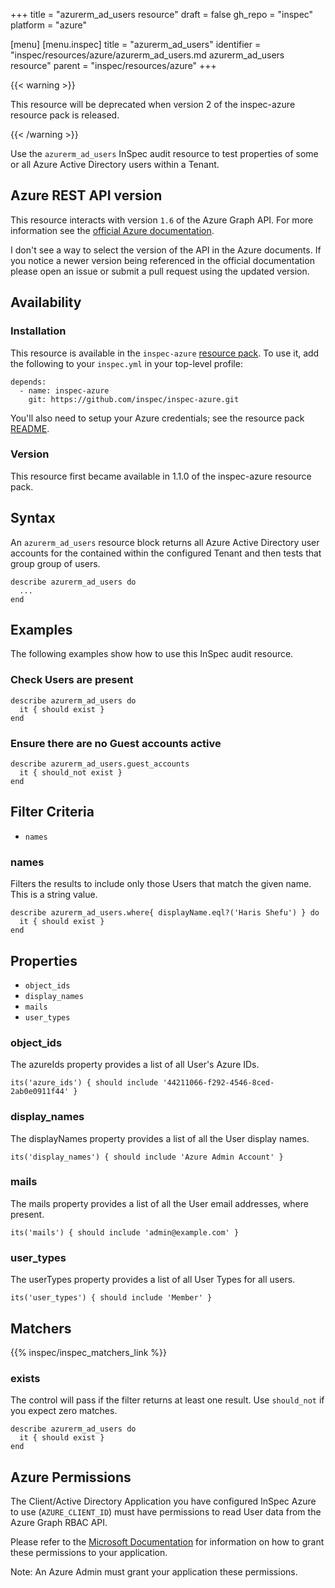 +++
title = "azurerm_ad_users resource"
draft = false
gh_repo = "inspec"
platform = "azure"

[menu]
  [menu.inspec]
    title = "azurerm_ad_users"
    identifier = "inspec/resources/azure/azurerm_ad_users.md azurerm_ad_users resource"
    parent = "inspec/resources/azure"
+++

{{< warning >}}

This resource will be deprecated when version 2 of the inspec-azure resource pack is released.

{{< /warning >}}

Use the `azurerm_ad_users` InSpec audit resource to test properties of
some or all Azure Active Directory users within a Tenant.

## Azure REST API version

This resource interacts with version `1.6` of the Azure Graph API. For more
information see the [official Azure documentation](https://msdn.microsoft.com/Library/Azure/Ad/Graph/api/users-operations#GetUsers).

I don't see a way to select the version of the API in the Azure documents. If
you notice a newer version being referenced in the official documentation
please open an issue or submit a pull request using the updated version.

## Availability

### Installation

This resource is available in the `inspec-azure` [resource
pack](/inspec/glossary/#resource-pack). To use it, add the
following to your `inspec.yml` in your top-level profile:

    depends:
      - name: inspec-azure
        git: https://github.com/inspec/inspec-azure.git

You'll also need to setup your Azure credentials; see the resource pack
[README](https://github.com/inspec/inspec-azure#inspec-for-azure).

### Version

This resource first became available in 1.1.0 of the inspec-azure resource pack.

## Syntax

An `azurerm_ad_users` resource block returns all Azure Active Directory user accounts for the
contained within the configured Tenant and then tests that group group of users.

    describe azurerm_ad_users do
      ...
    end

## Examples

The following examples show how to use this InSpec audit resource.

### Check Users are present

    describe azurerm_ad_users do
      it { should exist }
    end

### Ensure there are no Guest accounts active

    describe azurerm_ad_users.guest_accounts
      it { should_not exist }
    end

## Filter Criteria

- `names`

### names

Filters the results to include only those Users that match the given
name. This is a string value.

    describe azurerm_ad_users.where{ displayName.eql?('Haris Shefu') } do
      it { should exist }
    end

## Properties

- `object_ids`
- `display_names`
- `mails`
- `user_types`

### object_ids

The azureIds property provides a list of all User's Azure IDs.

    its('azure_ids') { should include '44211066-f292-4546-8ced-2ab0e0911f44' }

### display_names

The displayNames property provides a list of all the User display names.

    its('display_names') { should include 'Azure Admin Account' }

### mails

The mails property provides a list of all the User email addresses, where present.

    its('mails') { should include 'admin@example.com' }

### user_types

The userTypes property provides a list of all User Types for all users.

    its('user_types') { should include 'Member' }

## Matchers

{{% inspec/inspec_matchers_link %}}

### exists

The control will pass if the filter returns at least one result. Use
`should_not` if you expect zero matches.

    describe azurerm_ad_users do
      it { should exist }
    end

## Azure Permissions

The Client/Active Directory Application you have configured InSpec Azure to use (`AZURE_CLIENT_ID`) must
have permissions to read User data from the Azure Graph RBAC API.

Please refer to the [Microsoft Documentation](https://docs.microsoft.com/en-us/azure/active-directory/develop/active-directory-integrating-applications#updating-an-application)
for information on how to grant these permissions to your application.

Note: An Azure Admin must grant your application these permissions.

